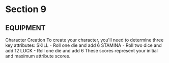 # Section 9

## EQUIPMENT

Character Creation
To create your character, you'll need to determine three key attributes:
SKILL - Roll one die and add 6
STAMINA - Roll two dice and add 12
LUCK - Roll one die and add 6
These scores represent your initial and maximum attribute scores.